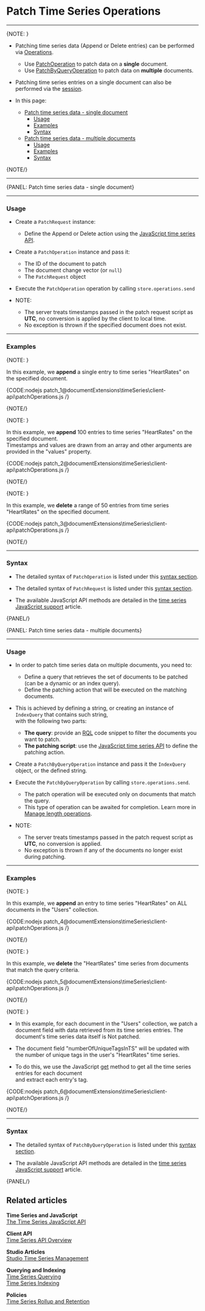 ﻿# Patch Time Series Operations  

---

{NOTE: }
   

* Patching time series data (Append or Delete entries) can be performed via [Operations](../../../../client-api/operations/what-are-operations).
  * Use [PatchOperation](../../../../client-api/operations/patching/single-document) to patch data on a **single** document.
  * Use [PatchByQueryOperation](../../../../client-api/operations/patching/set-based) to patch data on **multiple** documents.

* Patching time series entries on a single document can also be performed via the [session](../../../../document-extensions/timeseries/client-api/session/patch).

* In this page:  
  * [Patch time series data - single document](../../../../document-extensions/timeseries/client-api/operations/patch#patch-time-series-data---single-document)
     * [Usage](../../../../document-extensions/timeseries/client-api/operations/patch#usage)
     * [Examples](../../../../document-extensions/timeseries/client-api/operations/patch#examples)
     * [Syntax](../../../../document-extensions/timeseries/client-api/operations/patch#syntax)
  * [Patch time series data - multiple documents](../../../../document-extensions/timeseries/client-api/operations/patch#patch-time-series-data---multiple-documents)
     * [Usage](../../../../document-extensions/timeseries/client-api/operations/patch#usage-1)
     * [Examples](../../../../document-extensions/timeseries/client-api/operations/patch#examples-1)
     * [Syntax](../../../../document-extensions/timeseries/client-api/operations/patch#syntax-1)

{NOTE/}

---

{PANEL: Patch time series data - single document}

---

### Usage

* Create a `PatchRequest` instance:
    * Define the Append or Delete action using the [JavaScript time series API](../../../../document-extensions/timeseries/client-api/javascript-support).

* Create a `PatchOperation` instance and pass it:
    * The ID of the document to patch
    * The document change vector (or `null`)
    * The `PatchRequest` object

* Execute the `PatchOperation` operation by calling `store.operations.send`

* NOTE:
    * The server treats timestamps passed in the patch request script as **UTC**, no conversion is applied by the client to local time.
    * No exception is thrown if the specified document does not exist.

---

### Examples

{NOTE: }

In this example, we **append** a single entry to time series "HeartRates" on the specified document.
  
{CODE:nodejs patch_1@documentExtensions\timeSeries\client-api\patchOperations.js /}

{NOTE/}

{NOTE: }

In this example, we **append** 100 entries to time series "HeartRates" on the specified document.  
Timestamps and values are drawn from an array and other arguments are provided in the "values" property.  
 
{CODE:nodejs patch_2@documentExtensions\timeSeries\client-api\patchOperations.js /}

{NOTE/}

{NOTE: }

In this example, we **delete** a range of 50 entries from time series "HeartRates" on the specified document.  

{CODE:nodejs patch_3@documentExtensions\timeSeries\client-api\patchOperations.js /}

{NOTE/}

---

### Syntax

* The detailed syntax of `PatchOperation` is listed under this [syntax section](../../../../client-api/operations/patching/single-document#operations-api-syntax).

* The detailed syntax of `PatchRequest` is listed under this [syntax section](../../../../client-api/operations/patching/single-document#session-api-using-defer-syntax).

* The available JavaScript API methods are detailed in the [time series JavaScript support](../../../../document-extensions/timeseries/client-api/javascript-support) article.

{PANEL/}

{PANEL: Patch time series data - multiple documents}

---

### Usage

* In order to patch time series data on multiple documents, you need to:
  * Define a query that retrieves the set of documents to be patched (can be a dynamic or an index query).
  * Define the patching action that will be executed on the matching documents.

* This is achieved by defining a string, or creating an instance of `IndexQuery` that contains such string,  
  with the following two parts:
  * **The query**: provide an [RQL](../../../../client-api/session/querying/what-is-rql) code snippet to filter the documents you want to patch.
  * **The patching script**: use the [JavaScript time series API](../../../../document-extensions/timeseries/client-api/javascript-support) to define the patching action.
    
* Create a `PatchByQueryOperation` instance and pass it the `IndexQuery` object, or the defined string.

* Execute the `PatchByQueryOperation` by calling `store.operations.send`.  
  * The patch operation will be executed only on documents that match the query.
  * This type of operation can be awaited for completion. Learn more in [Manage length operations](../../../../client-api/operations/what-are-operations#manage-lengthy-operations).

* NOTE:
    * The server treats timestamps passed in the patch request script as **UTC**, no conversion is applied.
    * No exception is thrown if any of the documents no longer exist during patching.

---

### Examples

{NOTE: }

In this example, we **append** an entry to time series "HeartRates" on ALL documents in the "Users" collection.

{CODE:nodejs patch_4@documentExtensions\timeSeries\client-api\patchOperations.js /}

{NOTE/}

{NOTE: }

In this example, we **delete** the "HeartRates" time series from documents that match the query criteria.  

{CODE:nodejs patch_5@documentExtensions\timeSeries\client-api\patchOperations.js /}

{NOTE/}

{NOTE: }

* In this example, for each document in the "Users" collection, we patch a document field with data retrieved from its time series entries.
  The document's time series data itself is Not patched.

* The document field "numberOfUniqueTagsInTS" will be updated with the number of unique tags in the user's "HeartRates" time series.

* To do this, we use the JavaScript [get](../../../../document-extensions/timeseries/client-api/javascript-support#section-3) method to get all the time series entries for each document  
  and extract each entry's tag.  
  
{CODE:nodejs patch_6@documentExtensions\timeSeries\client-api\patchOperations.js /}

{NOTE/}

---

### Syntax

* The detailed syntax of `PatchByQueryOperation` is listed under this [syntax section](../../../../client-api/operations/patching/set-based#patchbyqueryoperation-syntax).

* The available JavaScript API methods are detailed in the [time series JavaScript support](../../../../document-extensions/timeseries/client-api/javascript-support) article.

{PANEL/}

## Related articles

**Time Series and JavaScript**  
[The Time Series JavaScript API](../../../../document-extensions/timeseries/client-api/javascript-support)  

**Client API**  
[Time Series API Overview](../../../../document-extensions/timeseries/client-api/overview)  

**Studio Articles**  
[Studio Time Series Management](../../../../studio/database/document-extensions/time-series)  

**Querying and Indexing**  
[Time Series Querying](../../../../document-extensions/timeseries/querying/overview-and-syntax)  
[Time Series Indexing](../../../../document-extensions/timeseries/indexing)  

**Policies**  
[Time Series Rollup and Retention](../../../../document-extensions/timeseries/rollup-and-retention)  
